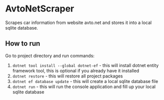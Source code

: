 # AvtoNetScraper
Scrapes car information from website avto.net and stores it into a local sqlite database.

## How to run
Go to project directory and run commands: 

1. `dotnet tool install --global dotnet-ef` - this will install dotnet entity framework tool, this is optional if you already have it installed
2. `dotnet restore` - this will restore all project packages
3. `dotnet ef database update` - this will create a local sqlite database file
4. `dotnet run` - this will run the console application and fill up your local sqlite database

